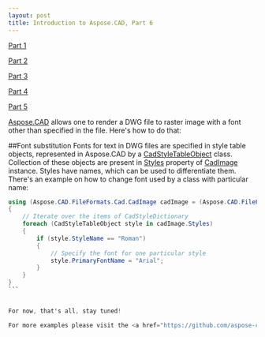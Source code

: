 ```yaml
---
layout: post
title: Introduction to Aspose.CAD, Part 6
---
```




<a href="https://dev.to/nnevod/introduction-to-asposecad-library-361h">Part 1</a>

<a href="https://dev.to/nnevod/introduction-to-asposecad-part-2-2kgf">Part 2</a>

<a href="https://dev.to/nnevod/introduction-to-asposecad-part-3-1mhf">Part 3</a>

<a href="https://dev.to/nnevod/introduction-to-asposecad-part-4-ma8">Part 4</a>

<a href="https://dev.to/nnevod/introduction-to-asposecad-part-5-4ff6">Part 5</a>

<a href="">Aspose.CAD</a> allows one to render a DWG file to raster image with a font other than specified in the file. Here's how to do that:

##Font substitution
Fonts for text in DWG files are specified in style table objects, represented in Aspose.CAD by a <a href="https://apireference.aspose.com/net/cad/aspose.cad.fileformats.cad.cadtables/cadstyletableobject/">CadStyleTableObject</a> class. Collection of these objects are present in <a href="https://apireference.aspose.com/net/cad/aspose.cad.fileformats.cad/cadimage/properties/styles">Styles</a> property of <a href="https://apireference.aspose.com/net/cad/aspose.cad.fileformats.cad/cadimage">CadImage</a> instance. Styles have names, which can be used to differentiate them. There's an example on how to change font used by a class with particular name:

````csharp
using (Aspose.CAD.FileFormats.Cad.CadImage cadImage = (Aspose.CAD.FileFormats.Cad.CadImage)Aspose.CAD.Image.Load(sourceFilePath))
{
    // Iterate over the items of CadStyleDictionary
    foreach (CadStyleTableObject style in cadImage.Styles)
    {
        if (style.StyleName == "Roman")
        {
            // Specify the font for one particular style
            style.PrimaryFontName = "Arial";
        }
    }
}
```


For now, that's all, stay tuned!

For more examples please visit the <a href="https://github.com/aspose-cad">Aspose.CAD GitHub</a> page. There's also <a href="https://twitter.com/Asposecad">Twitter</a> and <a href="https://www.facebook.com/AsposeCAD">Facebook</a> pages for news on Aspose.CAD.
